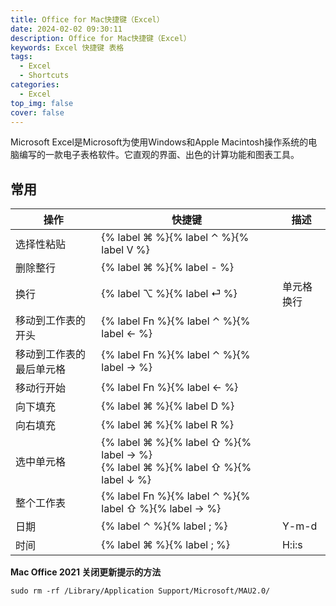 ```yaml
---
title: Office for Mac快捷键（Excel）
date: 2024-02-02 09:30:11
description: Office for Mac快捷键（Excel）
keywords: Excel 快捷键 表格
tags:
  - Excel
  - Shortcuts
categories:
  - Excel
top_img: false
cover: false
---
```


Microsoft Excel是Microsoft为使用Windows和Apple Macintosh操作系统的电脑编写的一款电子表格软件。它直观的界面、出色的计算功能和图表工具。

## 常用

| 操作                     | 快捷键                                                       | 描述       |
| ------------------------ | ------------------------------------------------------------ | ---------- |
| 选择性粘贴               | {% label ⌘ %}{% label ⌃ %}{% label V %}                      |            |
| 删除整行                 | {% label ⌘ %}{% label - %}                                   |            |
| 换行                     | {% label ⌥ %}{% label ⏎ %}                                   | 单元格换行 |
| 移动到工作表的开头       | {% label Fn %}{% label ⌃ %}{% label ← %}                     |            |
| 移动到工作表的最后单元格 | {% label Fn %}{% label ⌃ %}{% label → %}                     |            |
| 移动行开始               | {% label Fn %}{% label ← %}                                  |            |
| 向下填充                 | {% label ⌘ %}{% label D %}                                   |            |
| 向右填充                 | {% label ⌘ %}{% label R %}                                   |            |
| 选中单元格               | {% label ⌘ %}{% label ⇧ %}{% label → %}<br />{% label ⌘ %}{% label ⇧ %}{% label ↓ %} |            |
| 整个工作表               | {% label Fn %}{% label ⌃ %}{% label ⇧ %}{% label → %}        |            |
| 日期                     | {% label ⌃ %}{% label ; %}                                   | Y-m-d      |
| 时间                     | {% label ⌘ %}{% label ; %}                                   | H:i:s      |



**Mac Office 2021 关闭更新提示的方法**



```
sudo rm -rf /Library/Application Support/Microsoft/MAU2.0/
```



